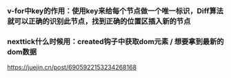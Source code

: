 ### v-for中key的作用：使用key来给每个节点做一个唯一标识，Diff算法就可以正确的识别此节点，找到正确的位置区插入新的节点
### nexttick什么时候用：created钩子中获取dom元素 / 想要拿到最新的dom数据
https://juejin.cn/post/6905922153234268168